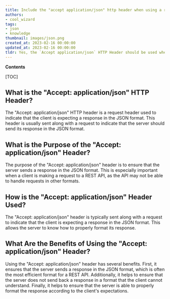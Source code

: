```yaml
---
title: Include the "accept application/json" http header when using a rest api
authors:
- cool_wizard
tags:
- json
- knowledge
thumbnail: images/json.png
created_at: 2023-02-16 00:00:00
updated_at: 2023-02-16 00:00:00
tldr: Yes, the `Accept application/json` HTTP Header should be used when making requests to a REST API in order to indicate that the response should be in JSON format.
---
```


**Contents**

[TOC]

## What is the "Accept: application/json" HTTP Header?
The "Accept: application/json" HTTP header is a request header used to indicate that the client is expecting a response in the JSON format. This header is usually sent along with a request to indicate that the server should send its response in the JSON format.

## What is the Purpose of the "Accept: application/json" Header?
The purpose of the "Accept: application/json" header is to ensure that the server sends a response in the JSON format. This is especially important when a client is making a request to a REST API, as the API may not be able to handle requests in other formats.

## How is the "Accept: application/json" Header Used?
The "Accept: application/json" header is typically sent along with a request to indicate that the client is expecting a response in the JSON format. This allows the server to know how to properly format its response.

## What Are the Benefits of Using the "Accept: application/json" Header?
Using the "Accept: application/json" header has several benefits. First, it ensures that the server sends a response in the JSON format, which is often the most efficient format for a REST API. Additionally, it helps to ensure that the server does not send back a response in a format that the client cannot understand. Finally, it helps to ensure that the server is able to properly format the response according to the client's expectations.
